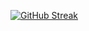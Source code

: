 [![GitHub Streak](https://streak-stats.demolab.com/?KhamidovDilshod=DenverCoder1)](https://git.io/streak-stats)
